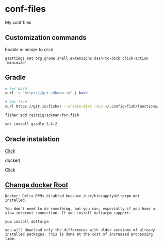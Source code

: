 # conf-files
My conf files

## Customization commands

Enable minimize to click

```
gsettings set org.gnome.shell.extensions.dash-to-dock click-action 'minimize'
```

## Gradle


```bash
# for bash
curl -s "https://get.sdkman.io" | bash

# for fish
curl https://git.io/fisher --create-dirs -sLo ~/.config/fish/functions/fisher.fish

fisher add reitzig/sdkman-for-fish  

sdk install gradle 5.6.2
```

## Oracle instalation 

[Click](https://askubuntu.com/questions/1121649/how-to-install-oracle-18c-enterprise-edition-on-ubuntu-18-04)

docker)

[Click](https://developernote.com/2019/03/running-oracle-database-in-a-docker-container-on-ubuntu-18-04/)

## [Change docker Root](https://github.com/IronicBadger/til/blob/master/docker/change-docker-root.md)

```
Docker: Delta RPMs disabled because /usr/bin/applydeltarpm not installed.

You don't need to do something, but you can, especially if you have a slow internet connection. If you install deltarpm support:

yum install deltarpm

you will download only the differences with older versions of already installed packages. This is done at the cost of increased processing time.
```
